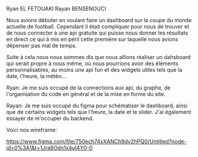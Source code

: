 Ryan EL FETOUAKI
Rayan BENSENOUCI

Nous avions débuter en voulant faire un dashboard sur la coupe du monde actuelle de football. Cependant il était compliquer pour nous de trouver et de nous connecter à une api gratuite qui puisse nous donner les résultats en direct ce qui à mis en péril cette première sur laquelle nous avions dépenser pas mal de temps.

Suite à cela nous nous sommes dis que nous allions réaliser un dahsboard qui serait propre à nous même, où nous pourrions avoir des éléments personnalisables, au moins une api fun et des widgets utiles tels que la date, l'heure, la météo...

Ryan: 
Je me suis occupé de la connections aux api, du graphe, de l'organisation du code en général et de la mise en forme du site.

Rayan: Je me suis occupé du figma pour schématiser le dashboard, ainsi que de certains widgets tels que l'heure, la date et le slider. J'ai également essayer de m'occuper du backend.

Voici nos wireframe: 

https://www.figma.com/file/750ech74xXANCh9dy2hPQ0/Untitled?node-id=0%3A1&t=1Jra6Odn1x4uI4Y0-0